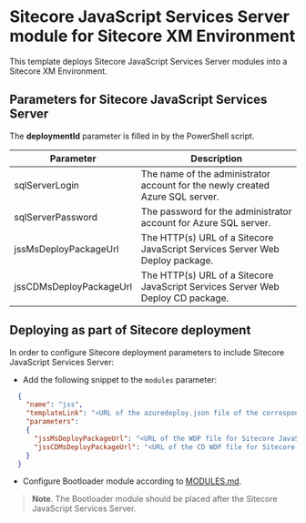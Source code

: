 # Sitecore JavaScript Services Server module for Sitecore XM Environment

This template deploys Sitecore JavaScript Services Server modules into a Sitecore XM Environment.

## Parameters for Sitecore JavaScript Services Server

The **deploymentId**  parameter is filled in by the PowerShell script.

| Parameter                                 | Description
--------------------------------------------|------------------------------------------------
| sqlServerLogin                            | The name of the administrator account for the newly created Azure SQL server.
| sqlServerPassword                         | The password for the administrator account for Azure SQL server.
| jssMsDeployPackageUrl                     | The HTTP(s) URL of a Sitecore JavaScript Services Server Web Deploy package.
| jssCDMsDeployPackageUrl                   | The HTTP(s) URL of a Sitecore JavaScript Services Server Web Deploy CD package.

## Deploying as part of Sitecore deployment

In order to configure Sitecore deployment parameters to include Sitecore JavaScript Services Server:

* Add the following snippet to the `modules` parameter:
```JSON
  {
    "name": "jss",
    "templateLink": "<URL of the azuredeploy.json file of the corresponding topology *.azuredeploy.json>",
    "parameters":
    {
      "jssMsDeployPackageUrl": "<URL of the WDP file for Sitecore JavaScript Services Server *.scwdp>",
      "jssCDMsDeployPackageUrl": "<URL of the CD WDP file for Sitecore JavaScript Services Server *.scwdp>"
    }
  }
```

* Configure Bootloader module according to [MODULES.md](../../MODULES.md). 
> **Note**. The Bootloader module should be placed after the Sitecore JavaScript Services Server.